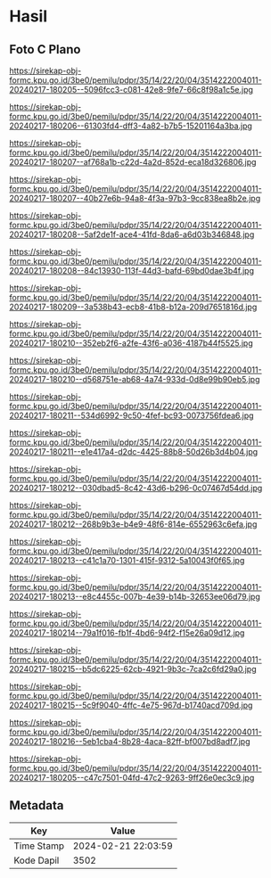 # Hasil

## Foto C Plano

https://sirekap-obj-formc.kpu.go.id/3be0/pemilu/pdpr/35/14/22/20/04/3514222004011-20240217-180205--5096fcc3-c081-42e8-9fe7-66c8f98a1c5e.jpg

https://sirekap-obj-formc.kpu.go.id/3be0/pemilu/pdpr/35/14/22/20/04/3514222004011-20240217-180206--61303fd4-dff3-4a82-b7b5-15201164a3ba.jpg

https://sirekap-obj-formc.kpu.go.id/3be0/pemilu/pdpr/35/14/22/20/04/3514222004011-20240217-180207--af768a1b-c22d-4a2d-852d-eca18d326806.jpg

https://sirekap-obj-formc.kpu.go.id/3be0/pemilu/pdpr/35/14/22/20/04/3514222004011-20240217-180207--40b27e6b-94a8-4f3a-97b3-9cc838ea8b2e.jpg

https://sirekap-obj-formc.kpu.go.id/3be0/pemilu/pdpr/35/14/22/20/04/3514222004011-20240217-180208--5af2de1f-ace4-41fd-8da6-a6d03b346848.jpg

https://sirekap-obj-formc.kpu.go.id/3be0/pemilu/pdpr/35/14/22/20/04/3514222004011-20240217-180208--84c13930-113f-44d3-bafd-69bd0dae3b4f.jpg

https://sirekap-obj-formc.kpu.go.id/3be0/pemilu/pdpr/35/14/22/20/04/3514222004011-20240217-180209--3a538b43-ecb8-41b8-b12a-209d7651816d.jpg

https://sirekap-obj-formc.kpu.go.id/3be0/pemilu/pdpr/35/14/22/20/04/3514222004011-20240217-180210--352eb2f6-a2fe-43f6-a036-4187b44f5525.jpg

https://sirekap-obj-formc.kpu.go.id/3be0/pemilu/pdpr/35/14/22/20/04/3514222004011-20240217-180210--d568751e-ab68-4a74-933d-0d8e99b90eb5.jpg

https://sirekap-obj-formc.kpu.go.id/3be0/pemilu/pdpr/35/14/22/20/04/3514222004011-20240217-180211--534d6992-9c50-4fef-bc93-0073756fdea6.jpg

https://sirekap-obj-formc.kpu.go.id/3be0/pemilu/pdpr/35/14/22/20/04/3514222004011-20240217-180211--e1e417a4-d2dc-4425-88b8-50d26b3d4b04.jpg

https://sirekap-obj-formc.kpu.go.id/3be0/pemilu/pdpr/35/14/22/20/04/3514222004011-20240217-180212--030dbad5-8c42-43d6-b296-0c07467d54dd.jpg

https://sirekap-obj-formc.kpu.go.id/3be0/pemilu/pdpr/35/14/22/20/04/3514222004011-20240217-180212--268b9b3e-b4e9-48f6-814e-6552963c6efa.jpg

https://sirekap-obj-formc.kpu.go.id/3be0/pemilu/pdpr/35/14/22/20/04/3514222004011-20240217-180213--c41c1a70-1301-415f-9312-5a10043f0f65.jpg

https://sirekap-obj-formc.kpu.go.id/3be0/pemilu/pdpr/35/14/22/20/04/3514222004011-20240217-180213--e8c4455c-007b-4e39-b14b-32653ee06d79.jpg

https://sirekap-obj-formc.kpu.go.id/3be0/pemilu/pdpr/35/14/22/20/04/3514222004011-20240217-180214--79a1f016-fb1f-4bd6-94f2-f15e26a09d12.jpg

https://sirekap-obj-formc.kpu.go.id/3be0/pemilu/pdpr/35/14/22/20/04/3514222004011-20240217-180215--b5dc6225-62cb-4921-9b3c-7ca2c6fd29a0.jpg

https://sirekap-obj-formc.kpu.go.id/3be0/pemilu/pdpr/35/14/22/20/04/3514222004011-20240217-180215--5c9f9040-4ffc-4e75-967d-b1740acd709d.jpg

https://sirekap-obj-formc.kpu.go.id/3be0/pemilu/pdpr/35/14/22/20/04/3514222004011-20240217-180216--5eb1cba4-8b28-4aca-82ff-bf007bd8adf7.jpg

https://sirekap-obj-formc.kpu.go.id/3be0/pemilu/pdpr/35/14/22/20/04/3514222004011-20240217-180205--c47c7501-04fd-47c2-9263-9ff26e0ec3c9.jpg


## Metadata

| Key        | Value               |
| ---------- | ------------------- |
| Time Stamp | 2024-02-21 22:03:59 |
| Kode Dapil | 3502                |



